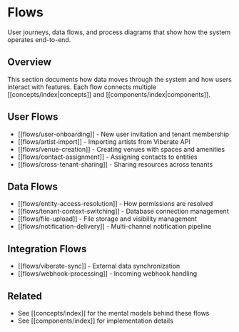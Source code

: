 # Flows

User journeys, data flows, and process diagrams that show how the system operates end-to-end.

## Overview

This section documents how data moves through the system and how users interact with features. Each flow connects multiple [[concepts/index|concepts]] and [[components/index|components]].

## User Flows

- [[flows/user-onboarding]] - New user invitation and tenant membership
- [[flows/artist-import]] - Importing artists from Viberate API
- [[flows/venue-creation]] - Creating venues with spaces and amenities
- [[flows/contact-assignment]] - Assigning contacts to entities
- [[flows/cross-tenant-sharing]] - Sharing resources across tenants

## Data Flows

- [[flows/entity-access-resolution]] - How permissions are resolved
- [[flows/tenant-context-switching]] - Database connection management
- [[flows/file-upload]] - File storage and visibility management
- [[flows/notification-delivery]] - Multi-channel notification pipeline

## Integration Flows

- [[flows/viberate-sync]] - External data synchronization
- [[flows/webhook-processing]] - Incoming webhook handling

## Related

- See [[concepts/index]] for the mental models behind these flows
- See [[components/index]] for implementation details
